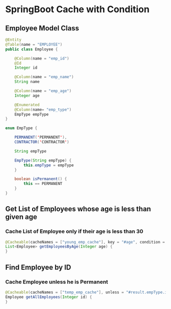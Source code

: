 # SpringBoot Cache with Condition

## Employee Model Class

```java
@Entity
@Table(name = "EMPLOYEE")
public class Employee {

    @Column(name = "emp_id")
    @Id
    Integer id

    @Column(name = "emp_name")
    String name

    @Column(name = "emp_age")
    Integer age

    @Enumerated
    @Column(name= "emp_type")
    EmpType empType
}

enum EmpType {

    PERMANENT('PERMANENT'),
    CONTRACTOR('CONTRACTOR')

    String empType

    EmpType(String empType) {
        this.empType = empType
    }

    boolean isPermanent() {
        this == PERMANENT
    }
}
```

## Get List of Employees whose age is less than given age
### Cache List of Employee only if their age is less than 30

```java
@Cacheable(cacheNames = ["young_emp_cache"], key = "#age", condition = "#age < 30")
List<Employee> getEmployeesByAge(Integer age) {
}
```

## Find Employee by ID
### Cache Employee unless he is Permanent

```java
@Cacheable(cacheNames = ["temp_emp_cache"], unless = "#result.empType.isPermanent()")
Employee getAllEmployees(Integer id) {
}
```

